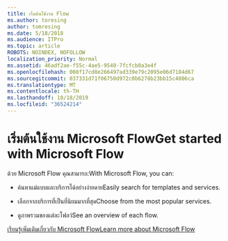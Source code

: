 ```yaml
---
title: เริ่มต้นใช้งาน Flow
ms.author: toresing
author: tomresing
ms.date: 5/18/2018
ms.audience: ITPro
ms.topic: article
ROBOTS: NOINDEX, NOFOLLOW
localization_priority: Normal
ms.assetid: 46adf2ae-f55c-4ae5-9540-7fcfcb0a3e4f
ms.openlocfilehash: 008f17cd8e266497ad339e79c2095e06d7184d67
ms.sourcegitcommit: 037331d71f06750d972c0b6278b23bb15c4806ca
ms.translationtype: MT
ms.contentlocale: th-TH
ms.lasthandoff: 10/18/2019
ms.locfileid: "36524214"
---
```

# <a name="get-started-with-microsoft-flow"></a><span data-ttu-id="15978-102">เริ่มต้นใช้งาน Microsoft Flow</span><span class="sxs-lookup"><span data-stu-id="15978-102">Get started with Microsoft Flow</span></span>

<span data-ttu-id="15978-103">ด้วย Microsoft Flow คุณสามารถ:</span><span class="sxs-lookup"><span data-stu-id="15978-103">With Microsoft Flow, you can:</span></span>
  
- <span data-ttu-id="15978-104">ค้นหาแม่แบบและบริการได้อย่างง่ายดาย</span><span class="sxs-lookup"><span data-stu-id="15978-104">Easily search for templates and services.</span></span>
    
- <span data-ttu-id="15978-105">เลือกจากบริการที่เป็นที่นิยมมากที่สุด</span><span class="sxs-lookup"><span data-stu-id="15978-105">Choose from the most popular services.</span></span>
    
- <span data-ttu-id="15978-106">ดูภาพรวมของแต่ละโฟลว์</span><span class="sxs-lookup"><span data-stu-id="15978-106">See an overview of each flow.</span></span>
    
[<span data-ttu-id="15978-107">เรียนรู้เพิ่มเติมเกี่ยวกับ Microsoft Flow</span><span class="sxs-lookup"><span data-stu-id="15978-107">Learn more about Microsoft Flow</span></span>](https://go.microsoft.com/fwlink/?linkid=874446)
  

